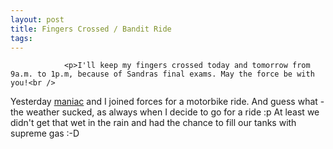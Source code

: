 ```yaml
---
layout: post
title: Fingers Crossed / Bandit Ride
tags:
---
```



                <p>I'll keep my fingers crossed today and tomorrow from 9a.m. to 1p.m, because of Sandras final exams. May the force be with you!<br />
Yesterday <a href="http://toomaniac.com">maniac</a> and I joined forces for a motorbike ride. And guess what - the weather sucked, as always when I decide to go for a ride :p At least we didn't get that wet in the rain and had the chance to fill our tanks with supreme gas :-D
</p>
